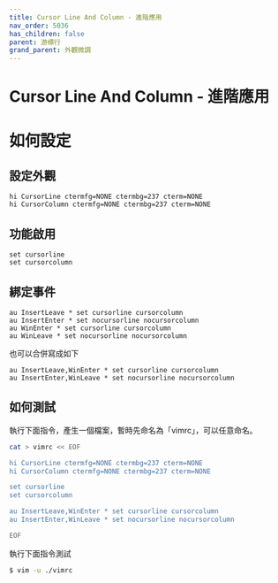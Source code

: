 ```yaml
---
title: Cursor Line And Column - 進階應用
nav_order: 5036
has_children: false
parent: 游標行
grand_parent: 外觀微調
---
```


# Cursor Line And Column - 進階應用


# 如何設定

## 設定外觀


``` vim
hi CursorLine ctermfg=NONE ctermbg=237 cterm=NONE
hi CursorColumn ctermfg=NONE ctermbg=237 cterm=NONE
```

## 功能啟用


``` vim
set cursorline
set cursorcolumn
```

## 綁定事件


``` vim
au InsertLeave * set cursorline cursorcolumn
au InsertEnter * set nocursorline nocursorcolumn
au WinEnter * set cursorline cursorcolumn
au WinLeave * set nocursorline nocursorcolumn
```

也可以合併寫成如下

``` vim
au InsertLeave,WinEnter * set cursorline cursorcolumn
au InsertEnter,WinLeave * set nocursorline nocursorcolumn
```

## 如何測試


執行下面指令，產生一個檔案，暫時先命名為「vimrc」，可以任意命名。

``` sh
cat > vimrc << EOF

hi CursorLine ctermfg=NONE ctermbg=237 cterm=NONE
hi CursorColumn ctermfg=NONE ctermbg=237 cterm=NONE

set cursorline
set cursorcolumn

au InsertLeave,WinEnter * set cursorline cursorcolumn
au InsertEnter,WinLeave * set nocursorline nocursorcolumn

EOF

```

執行下面指令測試


``` sh
$ vim -u ./vimrc
```
